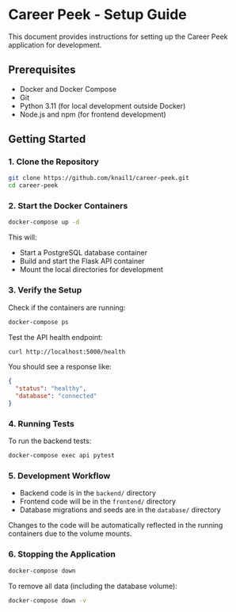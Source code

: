 # Career Peek - Setup Guide

This document provides instructions for setting up the Career Peek application for development.

## Prerequisites

- Docker and Docker Compose
- Git
- Python 3.11 (for local development outside Docker)
- Node.js and npm (for frontend development)

## Getting Started

### 1. Clone the Repository

```bash
git clone https://github.com/knail1/career-peek.git
cd career-peek
```

### 2. Start the Docker Containers

```bash
docker-compose up -d
```

This will:
- Start a PostgreSQL database container
- Build and start the Flask API container
- Mount the local directories for development

### 3. Verify the Setup

Check if the containers are running:

```bash
docker-compose ps
```

Test the API health endpoint:

```bash
curl http://localhost:5000/health
```

You should see a response like:

```json
{
  "status": "healthy",
  "database": "connected"
}
```

### 4. Running Tests

To run the backend tests:

```bash
docker-compose exec api pytest
```

### 5. Development Workflow

- Backend code is in the `backend/` directory
- Frontend code will be in the `frontend/` directory
- Database migrations and seeds are in the `database/` directory

Changes to the code will be automatically reflected in the running containers due to the volume mounts.

### 6. Stopping the Application

```bash
docker-compose down
```

To remove all data (including the database volume):

```bash
docker-compose down -v
```